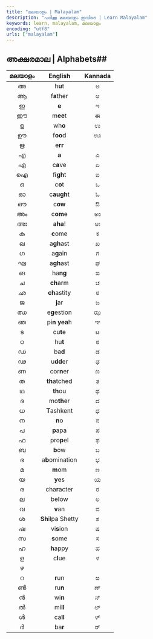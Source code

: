 ```yaml
---
title: "മലയാളം | Malayalam"
description: "പഠിക്കൂ മലയാളം ഇവിടെ | Learn Malayalam"
keywords: learn, malayalam, മലയാളം
encoding: "utf8"
urls: ["malayalam"]
---
```


## അക്ഷരമാല | Alphabets##

| മലയാളം | English | Kannada |
|:----------:|:-----------:|:-------:|
| അ | h**u**t | ಅ
| ആ | f**a**ther | ಆ
| ഇ | **e** | ಇ
| ഈ | m**ee**t | ಈ
| ഉ | wh**o** | ಉ
| ഊ | f**oo**d | ಊ
| ഋ | e**rr** | 
| എ | **a** | ಎ
| ഏ | c**a**ve | ಏ
| ഐ | f**igh**t | ಐ
| ഒ | c**o**t | ಒ
| ഓ | c**augh**t | ಓ
| ഔ | c**ow** | ಔ
| അം | c**om**e | ಅಂ
| അഃ | **aha**! | ಅಃ
| ക | **c**ome | ಕ
| ഖ | a**gh**ast | ಖ
| ഗ | a**g**ain | ಗ
| ഘ | a**gh**ast | ಘ
| ങ | ha**ng** | ಙ
| ച | **ch**arm | ಚ
| ഛ | **ch**astity | ಠ
| ജ | **j**ar | ಜ
| ഝ | e**g**estion | ಝ
| ഞ | pi**n yea**h | ಞ
| ട | cu**t**e | ಟ
| ഠ | hu**t** | ಠ
| ഡ | ba**d** |ಡ
| ഢ | u**dd**er | ಢ
| ണ | cor**n**er | ಣ
| ത | **th**atched | ತ
| ഥ | **th**ou | ಥ
| ദ | mo**th**er | ದ
| ധ | **T**ashkent | ಧ
| ന | **n**o | ನ
| പ | **p**apa | ಪ
| ഫ | pro**p**el | ಫ
| ബ | **b**ow | ಬ
| ഭ | a**b**omination | ಭ
| മ | **m**om | ಣ
| യ | **y**es | ಯ
| ര | cha**r**acter | ರ
| ല | be**l**ow | ಲ
| വ | **v**an | ವ
| ശ | **Sh**ilpa Shetty | ಶ
| ഷ | vi**s**ion | ಷ
| സ | **s**ome | ಸ
| ഹ | **h**appy | ಹ
| ള | c**l**ue | ಳ
| ഴ |  | 
| റ | **r**un | ಱ
| ൺ | ru**n** | ಣ್
| ൻ | wi**n** | ನ್
| ൽ | mi**ll** | ಲ್
| ൾ | ca**ll** | ಳ್
| ർ | ba**r** | ರ್
